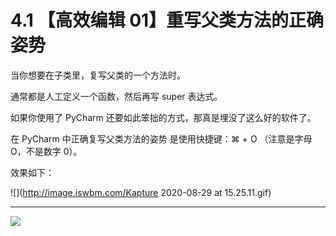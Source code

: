 # 4.1 【高效编辑 01】重写父类方法的正确姿势



当你想要在子类里，复写父类的一个方法时。

通常都是人工定义一个函数，然后再写 super 表达式。

如果你使用了 PyCharm 还要如此笨拙的方式，那真是埋没了这么好的软件了。

在 PyCharm 中正确复写父类方法的姿势 是使用快捷键：⌘ + O （注意是字母 O，不是数字 0）。

效果如下：

![](http://image.iswbm.com/Kapture 2020-08-29 at 15.25.11.gif)





---

![](https://open.weixin.qq.com/qr/code?username=idealyard)